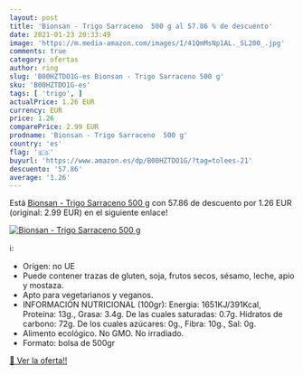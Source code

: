 ```yaml
---
layout: post
title: 'Bionsan - Trigo Sarraceno  500 g al 57.86 % de descuento'
date: 2021-01-23 20:33:49
image: 'https://m.media-amazon.com/images/I/41QmMsNp1AL._SL200_.jpg'
comments: true
category: ofertas
author: ring
slug: 'B00HZTDO1G-es Bionsan - Trigo Sarraceno 500 g'
sku: 'B00HZTDO1G-es'
tags: [ 'trigo', ]
actualPrice: 1.26 EUR
currency: EUR
price: 1.26
comparePrice: 2.99 EUR
prodname: 'Bionsan - Trigo Sarraceno  500 g'
country: 'es'
flag: '🇪🇸'
buyurl: 'https://www.amazon.es/dp/B00HZTDO1G/?tag=tolees-21'
descuento: '57.86'
average: '1.26'
---
```


Está [Bionsan - Trigo Sarraceno  500 g](https://www.amazon.es/dp/B00HZTDO1G/?tag=tolees-21) con 57.86 de descuento por 1.26 EUR (original: 2.99 EUR) en el siguiente enlace!

[![Bionsan - Trigo Sarraceno  500 g](https://m.media-amazon.com/images/I/41QmMsNp1AL._SL200_.jpg)](https://www.amazon.es/dp/B00HZTDO1G/?tag=tolees-21)

ℹ️:

- Orígen: no UE
- Puede contener trazas de gluten, soja, frutos secos, sésamo, leche, apio y mostaza.
- Apto para vegetarianos y veganos.
- INFORMACIÓN NUTRICIONAL (100gr): Energia: 1651KJ/391Kcal, Proteína: 13g., Grasa: 3.4g. De las cuales saturadas: 0.7g. Hidratos de carbono: 72g. De los cuales azúcares: 0g., Fibra: 10g., Sal: 0g.
- Alimento ecológico. No GMO. No irradiado.
- Formato: bolsa de 500gr

[🛒 Ver la oferta!!](https://www.amazon.es/dp/B00HZTDO1G/?tag=tolees-21)
